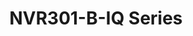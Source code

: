 ---
title: "NVR301-B-IQ Series"
description: "Compact 4/8/16-channel network video recorder with intelligent features and reliable performance for small-scale surveillance systems"
image: "/images/categories/products/nvr/NVR301-B-IQ series.png"
features:
  - "Ultra 265/H.265/H.264 video formats support"
  - "4/8/16-channel IP camera input options"
  - "Up to 12 Megapixels resolution recording"
  - "HDMI 4K and VGA output"
  - "Smart features including face detection"
  - "ANR technology for network interruption backup"
  - "Cloud upgrade support"
  - "Supports ONVIF and RTSP protocols"
specifications:
  channels: "4/8/16 Channels (model dependent)"
  storage: "1 SATA HDD, up to 10TB"
  bandwidth: "80Mbps Input/Output"
  videoOutput: "1 HDMI (4K), 1 VGA"
  compression: "Ultra 265/H.265/H.264"
  powerSupply: "DC 12V/2A"
  dimensions: "260×222×47mm (1U)"
  networkInterface: "1 RJ-45 10/100Mbps"
--- 